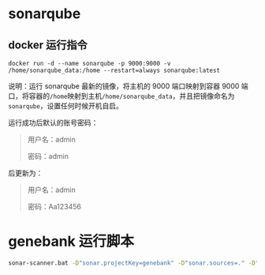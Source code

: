 # sonarqube

## docker 运行指令

```shell
docker run -d --name sonarqube -p 9000:9000 -v /home/sonarqube_data:/home --restart=always sonarqube:latest
```

说明：运行 sonarqube 最新的镜像，将主机的 9000 端口映射到容器 9000 端口，将容器的`/home`映射到主机`/home/sonarqube_data`，并且把镜像命名为`sonarqube`，设置任何时候开机自启。

运行成功后默认的账号密码：

> 用户名：admin
>
> 密码：admin

后更新为：

> 用户名：admin
>
> 密码：Aa123456

# genebank 运行脚本

```sh
sonar-scanner.bat -D"sonar.projectKey=genebank" -D"sonar.sources=." -D"sonar.host.url=http://172.17.37.49:9000" -D"sonar.token=sqp_2aa61610260e68de7440197e8e1b95ccfb354a8a"
```
